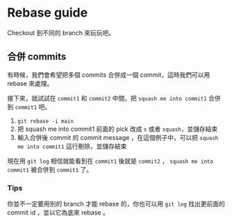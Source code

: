 # Rebase guide

Checkout 到不同的 branch 來玩玩吧。

## 合併 commits

有時候，我們會希望把多個 commits 合併成一個 commit，這時我們可以用 rebase 來處理。

接下來，就試試在 `commit1` 和 `commit2` 中間，把 `squash me into commit1` 合併到 `commit1` 吧。

1. `git rebase -i main`
2. 把 squash me into commit1 前面的 pick 改成 `s` 或者 `squash`，並儲存結束
3. 輸入合併後 commit 的 commit message ，在這個例子中，可以把 `squash me into commit1` 這行刪除，並儲存結束

現在用 `git log` 相信就能看到在 `commit1` 後就是 `commit2` ， `squash me into commit1` 被合併到 `commit1` 了。

### Tips

你並不一定要用別的 branch 才能 rebase 的，你也可以用 `git log` 找出更前面的 commit id ，並以它為底來 rebase 。

